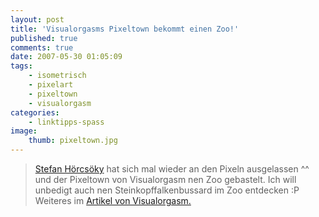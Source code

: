 ```yaml
---
layout: post
title: 'Visualorgasms Pixeltown bekommt einen Zoo!'
published: true
comments: true
date: 2007-05-30 01:05:09
tags:
    - isometrisch
    - pixelart
    - pixeltown
    - visualorgasm
categories:
    - linktipps-spass
image:
    thumb: pixeltown.jpg
---
```

> [Stefan Hörcsöky][1] hat sich mal wieder an den Pixeln ausgelassen ^^ und der Pixeltown von Visualorgasm nen Zoo
 gebastelt. Ich will unbedigt auch nen Steinkopffalkenbussard im Zoo entdecken :P Weiteres im
  [Artikel von Visualorgasm.][2]

 [1]: http://www.stronghold.at/ "stronghold.at besuchen"
 [2]: http://www.visualblog.de/?p=703 "Visualorgasm Blog lesen"